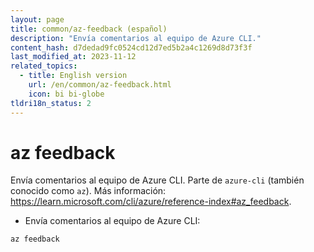 ```yaml
---
layout: page
title: common/az-feedback (español)
description: "Envía comentarios al equipo de Azure CLI."
content_hash: d7dedad9fc0524cd12d7ed5b2a4c1269d8d73f3f
last_modified_at: 2023-11-12
related_topics:
  - title: English version
    url: /en/common/az-feedback.html
    icon: bi bi-globe
tldri18n_status: 2
---
```

# az feedback

Envía comentarios al equipo de Azure CLI.
Parte de `azure-cli` (también conocido como `az`).
Más información: <https://learn.microsoft.com/cli/azure/reference-index#az_feedback>.

- Envía comentarios al equipo de Azure CLI:

`az feedback`
